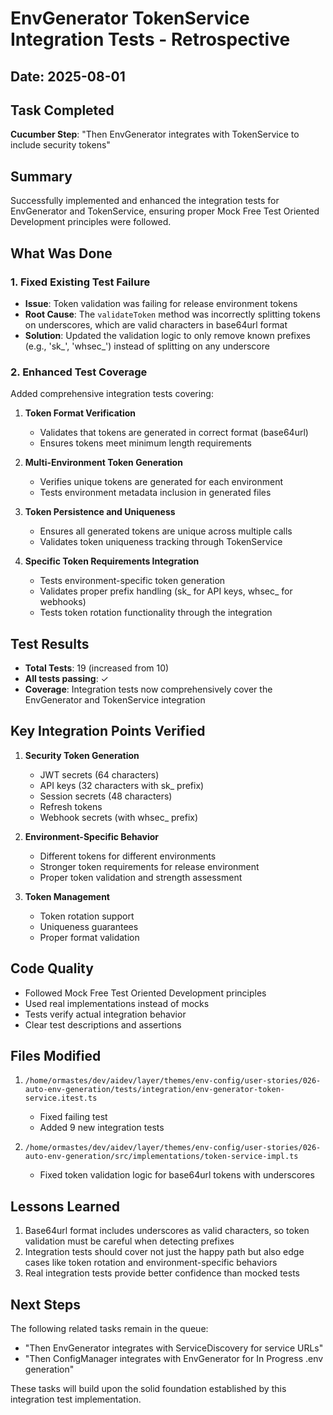 # EnvGenerator TokenService Integration Tests - Retrospective

## Date: 2025-08-01

## Task Completed
**Cucumber Step**: "Then EnvGenerator integrates with TokenService to include security tokens"

## Summary
Successfully implemented and enhanced the integration tests for EnvGenerator and TokenService, ensuring proper Mock Free Test Oriented Development principles were followed.

## What Was Done

### 1. Fixed Existing Test Failure
- **Issue**: Token validation was failing for release environment tokens
- **Root Cause**: The `validateToken` method was incorrectly splitting tokens on underscores, which are valid characters in base64url format
- **Solution**: Updated the validation logic to only remove known prefixes (e.g., 'sk_', 'whsec_') instead of splitting on any underscore

### 2. Enhanced Test Coverage
Added comprehensive integration tests covering:

1. **Token Format Verification**
   - Validates that tokens are generated in correct format (base64url)
   - Ensures tokens meet minimum length requirements

2. **Multi-Environment Token Generation**
   - Verifies unique tokens are generated for each environment
   - Tests environment metadata inclusion in generated files

3. **Token Persistence and Uniqueness**
   - Ensures all generated tokens are unique across multiple calls
   - Validates token uniqueness tracking through TokenService

4. **Specific Token Requirements Integration**
   - Tests environment-specific token generation
   - Validates proper prefix handling (sk_ for API keys, whsec_ for webhooks)
   - Tests token rotation functionality through the integration

## Test Results
- **Total Tests**: 19 (increased from 10)
- **All tests passing**: ✓
- **Coverage**: Integration tests now comprehensively cover the EnvGenerator and TokenService integration

## Key Integration Points Verified

1. **Security Token Generation**
   - JWT secrets (64 characters)
   - API keys (32 characters with sk_ prefix)
   - Session secrets (48 characters)
   - Refresh tokens
   - Webhook secrets (with whsec_ prefix)

2. **Environment-Specific Behavior**
   - Different tokens for different environments
   - Stronger token requirements for release environment
   - Proper token validation and strength assessment

3. **Token Management**
   - Token rotation support
   - Uniqueness guarantees
   - Proper format validation

## Code Quality
- Followed Mock Free Test Oriented Development principles
- Used real implementations instead of mocks
- Tests verify actual integration behavior
- Clear test descriptions and assertions

## Files Modified
1. `/home/ormastes/dev/aidev/layer/themes/env-config/user-stories/026-auto-env-generation/tests/integration/env-generator-token-service.itest.ts`
   - Fixed failing test
   - Added 9 new integration tests
   
2. `/home/ormastes/dev/aidev/layer/themes/env-config/user-stories/026-auto-env-generation/src/implementations/token-service-impl.ts`
   - Fixed token validation logic for base64url tokens with underscores

## Lessons Learned
1. Base64url format includes underscores as valid characters, so token validation must be careful when detecting prefixes
2. Integration tests should cover not just the happy path but also edge cases like token rotation and environment-specific behaviors
3. Real integration tests provide better confidence than mocked tests

## Next Steps
The following related tasks remain in the queue:
- "Then EnvGenerator integrates with ServiceDiscovery for service URLs"
- "Then ConfigManager integrates with EnvGenerator for In Progress .env generation"

These tasks will build upon the solid foundation established by this integration test implementation.